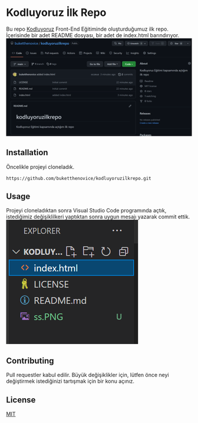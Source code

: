 # Kodluyoruz İlk Repo
Bu repo [Kodluyoruz](https://www.kodluyoruz.org/) Front-End Eğitiminde oluşturduğumuz ilk repo. İçerisinde bir adet README dosyası, bir adet de index.html barındırıyor.
![GitHub Repo](ss.PNG)
## Installation
Öncelikle projeyi cloneladık.
```text
https://github.com/buketthenovice/kodluyoruzilkrepo.git
```
##  Usage
Projeyi cloneladıktan sonra Visual Studio Code programında açtık, istediğimiz değişiklilkeri yaptıktan sonra uygun mesajı yazarak commit ettik.
![Visual Studio](ss2.PNG)
##  Contributing
Pull requestler kabul edilir. Büyük değişiklikler için, lütfen önce neyi değiştirmek istediğinizi tartışmak için bir konu açınız.
## License
[MIT](https://choosealicense.com/licenses/mit/)

